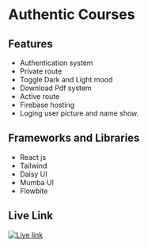 # Authentic Courses

## Features

- Authentication system
- Private route
- Toggle Dark and Light mood
- Download Pdf system
- Active route
- Firebase hosting
- Loging user picture and name show.

## Frameworks and Libraries

- React js
- Tailwind
- Daisy UI
- Mumba UI
- Flowbite

## Live Link

[![Live link](https://images-platform.99static.com//KlBLMX8dQrcq6hZGnxf5HSnG29I=/8x543:525x1060/fit-in/500x500/99designs-contests-attachments/123/123360/attachment_123360235)](https://authentic-courses.web.app/)
